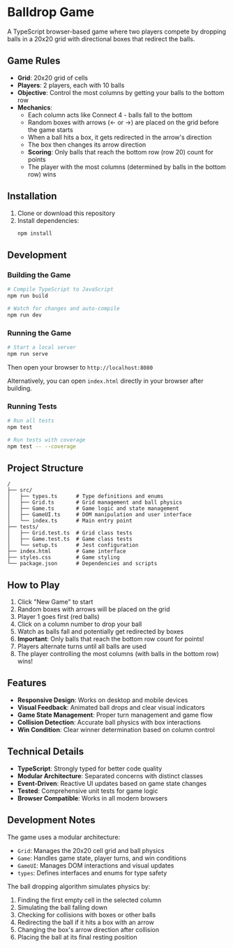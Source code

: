 # Balldrop Game

A TypeScript browser-based game where two players compete by dropping balls in a 20x20 grid with directional boxes that redirect the balls.

## Game Rules

- **Grid**: 20x20 grid of cells
- **Players**: 2 players, each with 10 balls
- **Objective**: Control the most columns by getting your balls to the bottom row
- **Mechanics**: 
  - Each column acts like Connect 4 - balls fall to the bottom
  - Random boxes with arrows (← or →) are placed on the grid before the game starts
  - When a ball hits a box, it gets redirected in the arrow's direction
  - The box then changes its arrow direction
  - **Scoring**: Only balls that reach the bottom row (row 20) count for points
  - The player with the most columns (determined by balls in the bottom row) wins

## Installation

1. Clone or download this repository
2. Install dependencies:
   ```bash
   npm install
   ```

## Development

### Building the Game
```bash
# Compile TypeScript to JavaScript
npm run build

# Watch for changes and auto-compile
npm run dev
```

### Running the Game
```bash
# Start a local server
npm run serve
```
Then open your browser to `http://localhost:8080`

Alternatively, you can open `index.html` directly in your browser after building.

### Running Tests
```bash
# Run all tests
npm test

# Run tests with coverage
npm test -- --coverage
```

## Project Structure

```
/
├── src/
│   ├── types.ts      # Type definitions and enums
│   ├── Grid.ts       # Grid management and ball physics
│   ├── Game.ts       # Game logic and state management
│   ├── GameUI.ts     # DOM manipulation and user interface
│   └── index.ts      # Main entry point
├── tests/
│   ├── Grid.test.ts  # Grid class tests
│   ├── Game.test.ts  # Game class tests
│   └── setup.ts      # Jest configuration
├── index.html        # Game interface
├── styles.css        # Game styling
└── package.json      # Dependencies and scripts
```

## How to Play

1. Click "New Game" to start
2. Random boxes with arrows will be placed on the grid
3. Player 1 goes first (red balls)
4. Click on a column number to drop your ball
5. Watch as balls fall and potentially get redirected by boxes
6. **Important**: Only balls that reach the bottom row count for points!
7. Players alternate turns until all balls are used
8. The player controlling the most columns (with balls in the bottom row) wins!

## Features

- **Responsive Design**: Works on desktop and mobile devices
- **Visual Feedback**: Animated ball drops and clear visual indicators
- **Game State Management**: Proper turn management and game flow
- **Collision Detection**: Accurate ball physics with box interactions
- **Win Condition**: Clear winner determination based on column control

## Technical Details

- **TypeScript**: Strongly typed for better code quality
- **Modular Architecture**: Separated concerns with distinct classes
- **Event-Driven**: Reactive UI updates based on game state changes
- **Tested**: Comprehensive unit tests for game logic
- **Browser Compatible**: Works in all modern browsers

## Development Notes

The game uses a modular architecture:

- `Grid`: Manages the 20x20 cell grid and ball physics
- `Game`: Handles game state, player turns, and win conditions  
- `GameUI`: Manages DOM interactions and visual updates
- `types`: Defines interfaces and enums for type safety

The ball dropping algorithm simulates physics by:
1. Finding the first empty cell in the selected column
2. Simulating the ball falling down
3. Checking for collisions with boxes or other balls
4. Redirecting the ball if it hits a box with an arrow
5. Changing the box's arrow direction after collision
6. Placing the ball at its final resting position